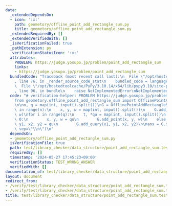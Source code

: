 ```yaml
---
data:
  _extendedDependsOn:
  - icon: ':x:'
    path: geometory/offline_point_add_rectangle_sum.py
    title: geometory/offline_point_add_rectangle_sum.py
  _extendedRequiredBy: []
  _extendedVerifiedWith: []
  _isVerificationFailed: true
  _pathExtension: py
  _verificationStatusIcon: ':x:'
  attributes:
    PROBLEM: https://judge.yosupo.jp/problem/point_add_rectangle_sum
    links:
    - https://judge.yosupo.jp/problem/point_add_rectangle_sum
  bundledCode: "Traceback (most recent call last):\n  File \"/opt/hostedtoolcache/PyPy/3.10.14/x64/lib/pypy3.10/site-packages/onlinejudge_verify/documentation/build.py\"\
    , line 76, in _render_source_code_stat\n    bundled_code = language.bundle(\n\
    \  File \"/opt/hostedtoolcache/PyPy/3.10.14/x64/lib/pypy3.10/site-packages/onlinejudge_verify/languages/python.py\"\
    , line 96, in bundle\n    raise NotImplementedError\nNotImplementedError\n"
  code: "# verification-helper: PROBLEM https://judge.yosupo.jp/problem/point_add_rectangle_sum\n\
    from geometory.offline_point_add_rectangle_sum import OfflinePointAddRectangleSum\n\
    \n\nn, q = map(int, input().split())\nG = OfflinePointAddRectangleSum()\nfor _\
    \ in range(n):\n    x, y, w = map(int, input().split())\n    G.add_point(x, y,\
    \ w)\nfor i in range(q):\n    t, *qu = map(int, input().split())\n    if t ==\
    \ 0:\n        x, y, w = qu\n        G.add_point(x, y, w)\n    else:\n        x1,\
    \ y1, x2, y2 = qu\n        G.add_query(x1, y1, x2, y2)\n\nans = G.solve()\nprint(*ans,\
    \ sep=\"\\n\")\n"
  dependsOn:
  - geometory/offline_point_add_rectangle_sum.py
  isVerificationFile: true
  path: test/library_checker/data_structure/point_add_rectangle_sum.test.py
  requiredBy: []
  timestamp: '2024-05-27 17:45:23+09:00'
  verificationStatus: TEST_WRONG_ANSWER
  verifiedWith: []
documentation_of: test/library_checker/data_structure/point_add_rectangle_sum.test.py
layout: document
redirect_from:
- /verify/test/library_checker/data_structure/point_add_rectangle_sum.test.py
- /verify/test/library_checker/data_structure/point_add_rectangle_sum.test.py.html
title: test/library_checker/data_structure/point_add_rectangle_sum.test.py
---
```

